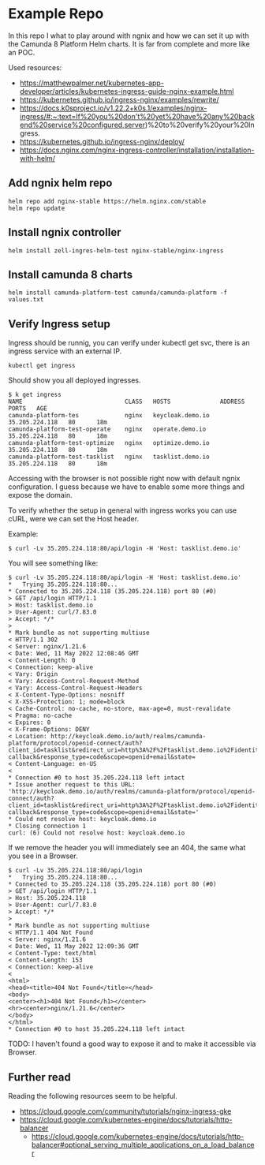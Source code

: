 # Example Repo

In this repo I what to play around with ngnix and how we can set it up with the Camunda 8 Platform Helm charts. It is far from complete and more like an POC.

Used resources:

 * https://matthewpalmer.net/kubernetes-app-developer/articles/kubernetes-ingress-guide-nginx-example.html
 * https://kubernetes.github.io/ingress-nginx/examples/rewrite/
 * https://docs.k0sproject.io/v1.22.2+k0s.1/examples/nginx-ingress/#:~:text=If%20you%20don't%20yet%20have%20any%20backend%20service%20configured,server)%20to%20verify%20your%20Ingress.
 * https://kubernetes.github.io/ingress-nginx/deploy/
 * https://docs.nginx.com/nginx-ingress-controller/installation/installation-with-helm/

## Add ngnix helm repo


```
helm repo add nginx-stable https://helm.nginx.com/stable
helm repo update
```

## Install ngnix controller


```
helm install zell-ingres-helm-test nginx-stable/nginx-ingress
```

## Install camunda 8 charts


```
helm install camunda-platform-test camunda/camunda-platform -f values.txt
```

## Verify Ingress setup

Ingress should be runnig, you can verify under kubectl get svc, there is an ingress service with an external IP. 

```
kubectl get ingress
```

Should show you all deployed ingresses.

```
$ k get ingress
NAME                             CLASS   HOSTS              ADDRESS          PORTS   AGE
camunda-platform-tes             nginx   keycloak.demo.io   35.205.224.118   80      18m
camunda-platform-test-operate    nginx   operate.demo.io    35.205.224.118   80      18m
camunda-platform-test-optimize   nginx   optimize.demo.io   35.205.224.118   80      18m
camunda-platform-test-tasklist   nginx   tasklist.demo.io   35.205.224.118   80      18m
```

Accessing with the browser is not possible right now with default ngnix configuration. I guess because we have to enable some more things and expose the domain.

To verify whether the setup in general with ingress works you can use cURL, were we can set the Host header.

Example:

```
$ curl -Lv 35.205.224.118:80/api/login -H 'Host: tasklist.demo.io'
```

You will see something like:

```
$ curl -Lv 35.205.224.118:80/api/login -H 'Host: tasklist.demo.io'
*   Trying 35.205.224.118:80...
* Connected to 35.205.224.118 (35.205.224.118) port 80 (#0)
> GET /api/login HTTP/1.1
> Host: tasklist.demo.io
> User-Agent: curl/7.83.0
> Accept: */*
> 
* Mark bundle as not supporting multiuse
< HTTP/1.1 302 
< Server: nginx/1.21.6
< Date: Wed, 11 May 2022 12:08:46 GMT
< Content-Length: 0
< Connection: keep-alive
< Vary: Origin
< Vary: Access-Control-Request-Method
< Vary: Access-Control-Request-Headers
< X-Content-Type-Options: nosniff
< X-XSS-Protection: 1; mode=block
< Cache-Control: no-cache, no-store, max-age=0, must-revalidate
< Pragma: no-cache
< Expires: 0
< X-Frame-Options: DENY
< Location: http://keycloak.demo.io/auth/realms/camunda-platform/protocol/openid-connect/auth?client_id=tasklist&redirect_uri=http%3A%2F%2Ftasklist.demo.io%2Fidentity-callback&response_type=code&scope=openid+email&state=
< Content-Language: en-US
< 
* Connection #0 to host 35.205.224.118 left intact
* Issue another request to this URL: 'http://keycloak.demo.io/auth/realms/camunda-platform/protocol/openid-connect/auth?client_id=tasklist&redirect_uri=http%3A%2F%2Ftasklist.demo.io%2Fidentity-callback&response_type=code&scope=openid+email&state='
* Could not resolve host: keycloak.demo.io
* Closing connection 1
curl: (6) Could not resolve host: keycloak.demo.io
```

If we remove the header you will immediately see an 404, the same what you see in a Browser.

```
$ curl -Lv 35.205.224.118:80/api/login
*   Trying 35.205.224.118:80...
* Connected to 35.205.224.118 (35.205.224.118) port 80 (#0)
> GET /api/login HTTP/1.1
> Host: 35.205.224.118
> User-Agent: curl/7.83.0
> Accept: */*
> 
* Mark bundle as not supporting multiuse
< HTTP/1.1 404 Not Found
< Server: nginx/1.21.6
< Date: Wed, 11 May 2022 12:09:36 GMT
< Content-Type: text/html
< Content-Length: 153
< Connection: keep-alive
< 
<html>
<head><title>404 Not Found</title></head>
<body>
<center><h1>404 Not Found</h1></center>
<hr><center>nginx/1.21.6</center>
</body>
</html>
* Connection #0 to host 35.205.224.118 left intact
```

TODO: I haven't found a good way to expose it and to make it accessible via Browser.

## Further read

Reading the following resources seem to be helpful.

* https://cloud.google.com/community/tutorials/nginx-ingress-gke
* https://cloud.google.com/kubernetes-engine/docs/tutorials/http-balancer
  * https://cloud.google.com/kubernetes-engine/docs/tutorials/http-balancer#optional_serving_multiple_applications_on_a_load_balancer
